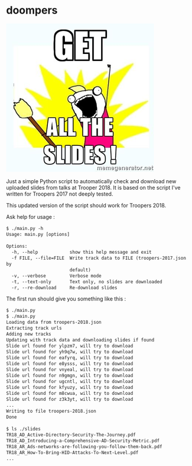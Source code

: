 # doompers

![Get all the slides](https://github.com/cdeletre/doompers/blob/master/images/get-all-the-slides.jpeg)

Just a simple Python script to automatically check and download new uploaded slides from talks at Trooper 2018. It is based on the script I've written for Troopers 2017 not deeply tested.

This updated version of the script should work for Troopers 2018.

Ask help for usage :
```
$ ./main.py -h
Usage: main.py [options]

Options:
  -h, --help            show this help message and exit
  -f FILE, --file=FILE  Write track data to FILE (troopers-2017.json by
                        default)
  -v, --verbose         Verbose mode
  -t, --text-only       Text only, no slides are downloaded
  -r, --re-download     Re-download slides
```

The first run should give you something like this :
```
$ ./main.py
$ ./main.py
Loading data from troopers-2018.json
Extracting track urls
Adding new tracks
Updating with track data and downloading slides if found
Slide url found for ylpzm7, will try to download
Slide url found for yh9q7w, will try to download
Slide url found for eafyrq, will try to download
Slide url found for e8ysss, will try to download
Slide url found for vnyeal, will try to download
Slide url found for n9gmgn, will try to download
Slide url found for ugcntl, will try to download
Slide url found for kfyuzy, will try to download
Slide url found for m8cwua, will try to download
Slide url found for z3k3yt, will try to download
...
Writing to file troopers-2018.json
Done

$ ls ./slides
TR18_AD_Active-Directory-Security-The-Journey.pdf
TR18_AD_Introducing-a-Comprehensive-AD-Security-Metric.pdf
TR18_AR_Ads-networks-are-following-you-follow-them-back.pdf
TR18_AR_How-To-Bring-HID-Attacks-To-Next-Level.pdf
...
```
